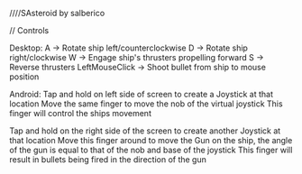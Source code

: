 ////SAsteroid by salberico

// Controls

Desktop: 
A -> Rotate ship left/counterclockwise
D -> Rotate ship right/clockwise
W -> Engage ship's thrusters propelling forward
S -> Reverse thrusters
LeftMouseClick -> Shoot bullet from ship to mouse position

Android:
Tap and hold on left side of screen to create a Joystick at that location
Move the same finger to move the nob of the virtual joystick
This finger will control the ships movement

Tap and hold on the right side of the screen to create another Joystick at that location
Move this finger around to move the Gun on the ship, the angle of the gun is equal to that of the nob and base of the joystick
This finger will result in bullets being fired in the direction of the gun
